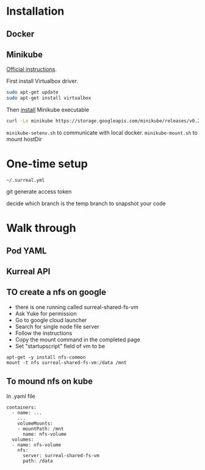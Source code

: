 # Installation

## Docker

## Minikube

[Official instructions](https://kubernetes.io/docs/tasks/tools/install-minikube/).

First install Virtualbox driver.

```bash
sudo apt-get update
sudo apt-get install virtualbox
```

Then [install](https://github.com/kubernetes/minikube/releases) Minikube executable

```bash
curl -Lo minikube https://storage.googleapis.com/minikube/releases/v0.25.0/minikube-linux-amd64 && chmod +x minikube && sudo mv minikube /usr/local/bin/
```

`minikube-setenv.sh` to communicate with local docker.
`minikube-mount.sh` to mount hostDir

# One-time setup

`~/.surreal.yml`

git generate access token

decide which branch is the temp branch to snapshot your code

# Walk through

## Pod YAML

## Kurreal API

## TO create a nfs on google
* there is one running called surreal-shared-fs-vm
* Ask Yuke for permission
* Go to google cloud launcher
* Search for single node file server
* Follow the instructions
* Copy the mount command in the completed page
* Set "startupscript" field of vm to be
```
apt-get -y install nfs-common
mount -t nfs surreal-shared-fs-vm:/data /mnt
```

## To mound nfs on kube
In .yaml file
```
containers:
  - name: ...
    ...
    volumeMounts:
    - mountPath: /mnt
      name: nfs-volume
  volumes:
  - name: nfs-volume
    nfs:
      server: surreal-shared-fs-vm
      path: /data
```


